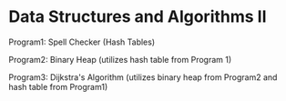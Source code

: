 # Data Structures and Algorithms II

Program1: Spell Checker (Hash Tables)

Program2: Binary Heap (utilizes hash table from Program 1)

Program3: Dijkstra's Algorithm (utilizes binary heap from Program2 and hash table from Program1)
